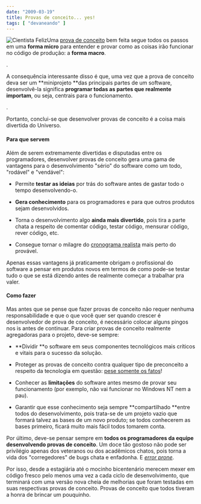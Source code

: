 ```yaml
---
date: "2009-03-19"
title: Provas de conceito... yes!
tags: [ "devaneando" ]
---
```


![Cientista Feliz](http://i.imgur.com/0Dte2PN.png)Uma [prova de conceito](http://en.wikipedia.org/wiki/Proof_of_concept) bem feita segue todos os passos em uma **forma micro** para entender e provar como as coisas irão funcionar no código de produção: a **forma macro**.

.

A consequência interessante disso é que, uma vez que a prova de conceito deva ser um **miniprojeto **das principais partes de um software, desenvolvê-la significa **programar todas as partes que realmente importam**, ou seja, centrais para o funcionamento.

.

Portanto, conclui-se que desenvolver provas de conceito é a coisa mais divertida do Universo.




#### Para que servem


Além de serem extremamente divertidas e disputadas entre os programadores, desenvolver provas de conceito gera uma gama de vantagens para o desenvolvimento "sério" do software como um todo, "rodável" e "vendável":



	
  * Permite **testar as ideias** por trás do software antes de gastar todo o tempo desenvolvendo-o.

	
  * **Gera conhecimento** para os programadores e para que outros produtos sejam desenvolvidos.

	
  * Torna o desenvolvimento algo **ainda mais divertido**, pois tira a parte chata a respeito de comentar código, testar código, mensurar código, rever código, etc.

	
  * Consegue tornar o milagre do [cronograma realista](http://www.caloni.com.br/cronograma) mais perto do provável.


Apenas essas vantagens já praticamente obrigam o profissional do software a pensar em produtos novos em termos de como pode-se testar tudo o que se está dizendo antes de realmente começar a trabalhar pra valer.


#### Como fazer


Mas antes que se pense que fazer provas de conceito não requer nenhuma responsabilidade e que o que você quer ser quando crescer é desenvolvedor de prova de conceito, é necessário colocar alguns pingos nos is antes de continuar. Para criar provas de conceito realmente agregadoras para o projeto, deve-se sempre:



	
  * **Dividir **o software em seus componentes tecnológicos mais críticos e vitais para o sucesso da solução.

	
  * Proteger as provas de conceito contra qualquer tipo de preconceito a respeito da tecnologia em questão: [pese somente os fatos](http://www.1bit.com.br/content.1bit/nao_ouca_ninguem)!

	
  * Conhecer as **limitações** do software antes mesmo de provar seu funcionamento (por exemplo, não vai funcionar no Windows NT nem a pau).

	
  * Garantir que esse conhecimento seja sempre **compartilhado **entre todos do desenvolvimento, pois trata-se de um projeto vazio que formará talvez as bases de um novo produto; se todos conhecerem as bases primeiro, ficará muito mais fácil todos tomarem conta.


Por último, deve-se pensar sempre em **todos os programadores da equipe desenvolvendo provas de conceito**. Um doce tão gostoso não pode ser privilégio apenas dos veteranos ou dos acadêmicos chatos, pois torna a vida dos "corregedores" de bugs chata e enfadonha. E [_error prone_](http://www.google.com.br/search?q=pog).

Por isso, desde a estagiária até o mocinho bicentenário merecem mexer em código fresco pelo menos uma vez a cada ciclo de desenvolvimento, que terminará com uma versão nova cheia de melhorias que foram testadas em suas respectivas provas de conceito. Provas de conceito que todos tiveram a honra de brincar um pouquinho.
